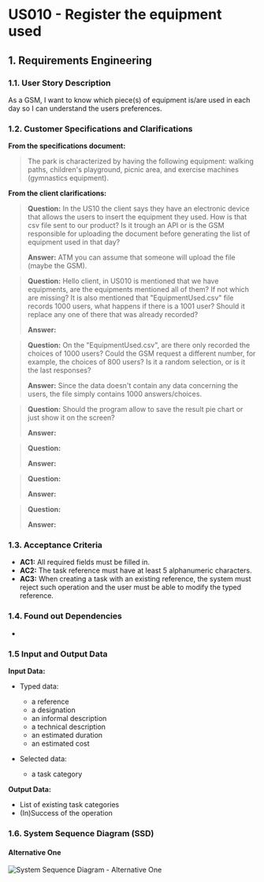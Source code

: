 # US010 - Register the equipment used 


## 1. Requirements Engineering

### 1.1. User Story Description

As a GSM, I want to know which piece(s) of equipment is/are used in each day so I can understand the users preferences.

### 1.2. Customer Specifications and Clarifications 

**From the specifications document:**

>  The park is characterized by having the following equipment: walking paths, children's playground, picnic area, and exercise machines (gymnastics equipment).

>	

**From the client clarifications:**

> **Question:** In the US10 the client says they have an electronic device that allows the users to insert the equipment they used. How is that csv file sent to our product? Is it trough an API or is the GSM responsible for uploading the document before generating the list of equipment used in that day?
>
> **Answer:** ATM you can assume that someone will upload the file (maybe the GSM).


> **Question:** Hello client, in US010 is mentioned that we have equipments, are the equipments mentioned all of them? If not which are missing? It is also mentioned that "EquipmentUsed.csv" file records 1000 users, what happens if there is a 1001 user? Should it replace any one of there that was already recorded?
>
> **Answer:** 

> **Question:** On the "EquipmentUsed.csv", are there only recorded the choices of 1000 users? Could the GSM request a different number, for example, the choices of 800 users? Is it a random selection, or is it the last responses?
> 
> **Answer:** Since the data doesn't contain any data concerning the users, the file simply contains 1000 answers/choices.

> **Question:** Should the program allow to save the result pie chart or just show it on the screen?
>
> **Answer:** 

> **Question:** 
>
> **Answer:** 

> **Question:** 
>
> **Answer:** 

> **Question:** 
>
> **Answer:** 


### 1.3. Acceptance Criteria

* **AC1:** All required fields must be filled in.
* **AC2:** The task reference must have at least 5 alphanumeric characters.
* **AC3:** When creating a task with an existing reference, the system must reject such operation and the user must be able to modify the typed reference.

### 1.4. Found out Dependencies

* 

### 1.5 Input and Output Data

**Input Data:**

* Typed data:
    * a reference
    * a designation 
    * an informal description
    * a technical description
    * an estimated duration
    * an estimated cost
	
* Selected data:
    * a task category 

**Output Data:**

* List of existing task categories
* (In)Success of the operation

### 1.6. System Sequence Diagram (SSD)

#### Alternative One

![System Sequence Diagram - Alternative One](svg/us010-system-sequence-diagram.svg)

